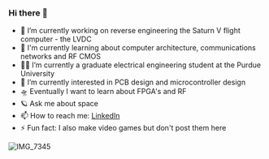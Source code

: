 ### Hi there 👋



- 🔭 I’m currently working on reverse engineering the Saturn V flight computer - the LVDC
- 🧮 I'm currently learning about computer architecture, communications networks and RF CMOS
- 👨‍🏫 I’m currently a graduate electrical engineering student at the Purdue University
- 🤔 I’m currently interested in PCB design and microcontroller design
- 🛸 Eventually I want to learn about FPGA's and RF
- 🪐 Ask me about space
- 📫 How to reach me: [LinkedIn](https://www.linkedin.com/in/brandon-lantau/)
- ⚡ Fun fact: I also make video games but don't post them here

![IMG_7345](https://github.com/discount-cactus/discount-cactus/assets/113632274/b1de7c05-1e1e-4359-972a-63336cbdd242)
